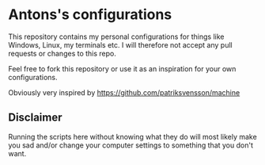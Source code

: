 # Antons's configurations

This repository contains my personal configurations for
things like Windows, Linux, my terminals etc. I will 
therefore not accept any pull requests or changes to this repo.

Feel free to fork this repository or use it as an
inspiration for your own configurations.

Obviously very inspired by https://github.com/patriksvensson/machine

## Disclaimer

Running the scripts here without knowing what they do
will most likely make you sad and/or change your
computer settings to something that you don't want. 
